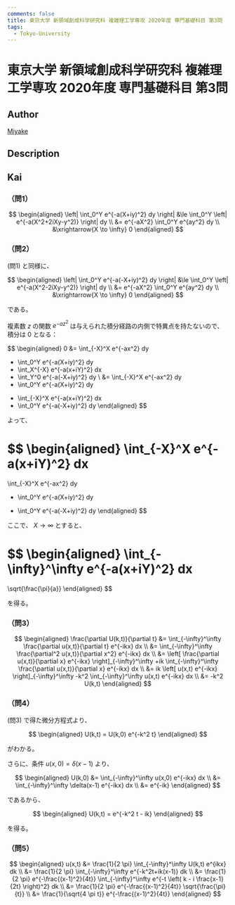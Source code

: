 ```yaml
---
comments: false
title: 東京大学 新領域創成科学研究科 複雑理工学専攻 2020年度 専門基礎科目 第3問
tags:
  - Tokyo-University
---
```

# 東京大学 新領域創成科学研究科 複雑理工学専攻 2020年度 専門基礎科目 第3問

## **Author**
[Miyake](https://miyake.github.io/exams/index.html)

## **Description**

## **Kai**
### （問1）

$$
\begin{aligned}
\left| \int_0^Y e^{-a(X+iy)^2} dy \right|
&\le
\int_0^Y \left| e^{-a(X^2+2iXy-y^2)} \right| dy
\\
&= 
e^{-aX^2} \int_0^Y e^{ay^2} dy
\\
&\xrightarrow{X \to \infty} 0
\end{aligned}
$$

### （問2）
(問1) と同様に、

$$
\begin{aligned}
\left| \int_0^Y e^{-a(-X+iy)^2} dy \right|
&\le
\int_0^Y \left| e^{-a(X^2-2iXy-y^2)} \right| dy
\\
&= 
e^{-aX^2} \int_0^Y e^{ay^2} dy
\\
&\xrightarrow{X \to \infty} 0
\end{aligned}
$$

である。

複素数 $z$ の関数 $e^{-az^2}$
は与えられた積分経路の内側で特異点を持たないので、
積分は $0$ となる：

$$
\begin{aligned}
0
&=
\int_{-X}^X e^{-ax^2} dy
+ \int_0^Y e^{-a(X+iy)^2} dy
+ \int_X^{-X} e^{-a(x+iY)^2} dx
+ \int_Y^0 e^{-a(-X+iy)^2} dy
\\
&=
\int_{-X}^X e^{-ax^2} dy
+ \int_0^Y e^{-a(X+iy)^2} dy
- \int_{-X}^X e^{-a(x+iY)^2} dx
- \int_0^Y e^{-a(-X+iy)^2} dy
\end{aligned}
$$

よって、

$$
\begin{aligned}
\int_{-X}^X e^{-a(x+iY)^2} dx
=
\int_{-X}^X e^{-ax^2} dy
+ \int_0^Y e^{-a(X+iy)^2} dy
- \int_0^Y e^{-a(-X+iy)^2} dy
\end{aligned}
$$

ここで、 $X \to \infty$ とすると、

$$
\begin{aligned}
\int_{-\infty}^\infty e^{-a(x+iY)^2} dx
=
\sqrt{\frac{\pi}{a}}
\end{aligned}
$$

を得る。

### （問3）

$$
\begin{aligned}
\frac{\partial U(k,t)}{\partial t}
&= \int_{-\infty}^\infty \frac{\partial u(x,t)}{\partial t} e^{-ikx} dx
\\
&= \int_{-\infty}^\infty \frac{\partial^2 u(x,t)}{\partial x^2} e^{-ikx} dx
\\
&= \left[ \frac{\partial u(x,t)}{\partial x} e^{-ikx} \right]_{-\infty}^\infty
+ik \int_{-\infty}^\infty \frac{\partial u(x,t)}{\partial x} e^{-ikx} dx
\\
&= ik \left[ u(x,t) e^{-ikx} \right]_{-\infty}^\infty
-k^2 \int_{-\infty}^\infty u(x,t) e^{-ikx} dx
\\
&= -k^2 U(k,t)
\end{aligned}
$$

### （問4）
(問3) で得た微分方程式より、

$$
\begin{aligned}
U(k,t) = U(k,0) e^{-k^2 t}
\end{aligned}
$$

がわかる。

さらに、条件 $u(x,0)=\delta(x-1)$ より、

$$
\begin{aligned}
U(k,0)
&= \int_{-\infty}^\infty u(x,0) e^{-ikx} dx
\\
&= \int_{-\infty}^\infty \delta(x-1) e^{-ikx} dx
\\
&= e^{-ik}
\end{aligned}
$$

であるから、

$$
\begin{aligned}
U(k,t) = e^{-k^2 t - ik}
\end{aligned}
$$

を得る。

### （問5）

$$
\begin{aligned}
u(x,t)
&= \frac{1}{2 \pi} \int_{-\infty}^\infty U(k,t) e^{ikx} dk
\\
&= \frac{1}{2 \pi} \int_{-\infty}^\infty e^{-k^2t+ik(x-1)} dk
\\
&= \frac{1}{2 \pi} e^{-\frac{(x-1)^2}{4t}}
\int_{-\infty}^\infty e^{-t \left( k - i \frac{x-1}{2t} \right)^2} dk
\\
&= \frac{1}{2 \pi} e^{-\frac{(x-1)^2}{4t}} \sqrt{\frac{\pi}{t}}
\\
&= \frac{1}{\sqrt{4 \pi t}} e^{-\frac{(x-1)^2}{4t}}
\end{aligned}
$$